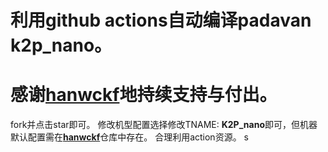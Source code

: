 # **利用github actions自动编译padavan k2p_nano**。
# **感谢[**hanwckf**](https://github.com/hanwckf/rt-n56u)地持续支持与付出。**
fork并点击star即可。
修改机型配置选择修改TNAME: **K2P_nano**即可，但机器默认配置需在[**hanwckf**](https://github.com/hanwckf/rt-n56u)仓库中存在。
合理利用action资源。
s
